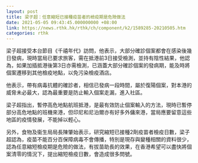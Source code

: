 ```yaml
---
layout: post
title: 梁子超：任意縮短已接種疫苗者的檢疫期是危險做法
date: 2021-05-05 09:43:45.000000000 +08:00
link: https://news.rthk.hk/rthk/ch/component/k2/1589285-20210505.htm
categories: rthk
---
```


梁子超接受本台節目《千禧年代》訪問，他表示，大部分確診個案都會在感染後幾日發病，現時當局已要求旅客，需在抵港前3日接受檢測，並持有陰性結果，他認為，如果加插抵港後第3日亦需檢測，已涵蓋大部分確診個案的發病期，能及時將個案遷移到其他檢疫地點，以免污染檢疫酒店。

他表示，帶有病毒抗體的確診者，相信已發病一段時間，屬於復陽個案，對本港的威脅未必最大，認為最重要是防止輸入個案走漏，進入社區。

梁子超指出，暫停高危地點航班抵港，是最有效防止個案輸入的方法，現時已暫停部分高危地點的班機來港，但印尼和尼泊爾亦有好多外傭來港，當局應要留意這些地區的疫情發展，不能掉以輕心。

另外，食物及衞生局局長陳肇始表示，研究縮短已接種2劑疫苗者檢疫日數，梁子超認為，疫苗不能百分百保障病毒不會傳播，特別是現存與變種相關的資料很少，認為任意縮短檢疫期是危險的做法，有拔苗助長的效果，在香港希望可以盡快將個案清零的情況下，提出縮短檢疫日數，會造成很多問號。
